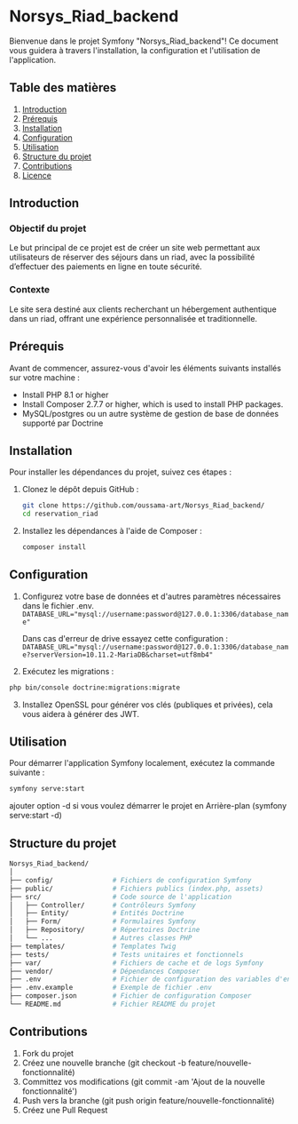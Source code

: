 # Norsys_Riad_backend

Bienvenue dans le projet Symfony "Norsys_Riad_backend"! Ce document vous guidera à travers l'installation, la configuration et l'utilisation de l'application.

## Table des matières

1. [Introduction](#introduction)
2. [Prérequis](#prérequis)
3. [Installation](#installation)
4. [Configuration](#configuration)
5. [Utilisation](#utilisation)
6. [Structure du projet](#structure-du-projet)
7. [Contributions](#contributions)
8. [Licence](#licence)

## Introduction
### Objectif du projet

Le but principal de ce projet est de créer un site web permettant aux utilisateurs de réserver des séjours dans un riad, avec la possibilité d’effectuer des paiements en ligne en toute sécurité.
### Contexte
Le site sera destiné aux clients recherchant un hébergement authentique dans un riad, offrant une expérience personnalisée et traditionnelle.

## Prérequis

Avant de commencer, assurez-vous d'avoir les éléments suivants installés sur votre machine :

- Install PHP 8.1 or higher
- Install Composer 2.7.7 or higher, which is used to install PHP packages.
- MySQL/postgres ou un autre système de gestion de base de données supporté par Doctrine

## Installation

Pour installer les dépendances du projet, suivez ces étapes :

1. Clonez le dépôt depuis GitHub :

   ```bash
   git clone https://github.com/oussama-art/Norsys_Riad_backend/
   cd reservation_riad

2. Installez les dépendances à l'aide de Composer :

   ```bash
   composer install
## Configuration
1. Configurez votre base de données et d'autres paramètres nécessaires dans le fichier .env.
   ```DATABASE_URL="mysql://username:password@127.0.0.1:3306/database_name"```

   Dans cas d'erreur de drive essayez cette configuration :
   ```DATABASE_URL="mysql://username:password@127.0.0.1:3306/database_name?serverVersion=10.11.2-MariaDB&charset=utf8mb4"```

2.  Exécutez les migrations :
```bash
php bin/console doctrine:migrations:migrate
```
3. Installez OpenSSL pour générer vos clés (publiques et privées), cela vous aidera à générer des JWT.

## Utilisation
Pour démarrer l'application Symfony localement, exécutez la commande suivante :
```bash
symfony serve:start
```
ajouter option -d si vous voulez démarrer le projet en Arrière-plan (symfony serve:start -d)

## Structure du projet
```bash
Norsys_Riad_backend/
│
├── config/               # Fichiers de configuration Symfony
├── public/               # Fichiers publics (index.php, assets)
├── src/                  # Code source de l'application
│   ├── Controller/       # Contrôleurs Symfony
│   ├── Entity/           # Entités Doctrine
│   ├── Form/             # Formulaires Symfony
│   ├── Repository/       # Répertoires Doctrine
│   └── ...               # Autres classes PHP
├── templates/            # Templates Twig
├── tests/                # Tests unitaires et fonctionnels
├── var/                  # Fichiers de cache et de logs Symfony
├── vendor/               # Dépendances Composer
├── .env                  # Fichier de configuration des variables d'environnement
├── .env.example          # Exemple de fichier .env
├── composer.json         # Fichier de configuration Composer
└── README.md             # Fichier README du projet
```
## Contributions
1. Fork du projet
2. Créez une nouvelle branche (git checkout -b feature/nouvelle-fonctionnalité)
3. Committez vos modifications (git commit -am 'Ajout de la nouvelle fonctionnalité')
4. Push vers la branche (git push origin feature/nouvelle-fonctionnalité)
5. Créez une Pull Request



   
